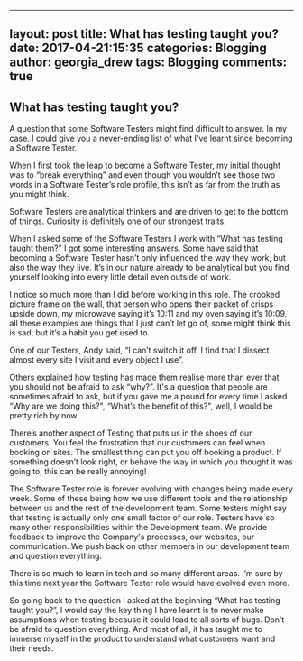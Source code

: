 ---
layout: post
title: What has testing taught you?
date: 2017-04-21:15:35
categories: Blogging
author: georgia_drew
tags: Blogging
comments: true 
  ----

## What has testing taught you?
A question that some Software Testers might find difficult to answer. In my case, I could give you a never-ending list of what I've learnt since becoming a Software Tester.

When I first took the leap to become a Software Tester, my initial thought was to “break everything” and even though you wouldn’t see those two words in a Software Tester’s role profile, this isn’t as far from the truth as you might think.

Software Testers are analytical thinkers and are driven to get to the bottom of things. Curiosity is definitely one of our strongest traits. 

When I asked some of the Software Testers I work with “What has testing taught them?" I got some interesting answers. Some have said that becoming a Software Tester hasn’t only influenced the way they work, but also the way
they live. It’s in our nature already to be analytical but you find yourself looking into every little detail even outside of work.

I notice so much more than I did before working in this role. The crooked picture frame on the wall, that person who opens their packet of crisps upside down, my microwave saying it’s 10:11 and my oven saying it’s 10:09, all
these examples are things that I just can’t let go of, some might think this is sad, but it’s a habit you get used to. 

One of our Testers, Andy said, “I can’t switch it off. I find that I dissect almost every site I visit and every object I use”.

Others explained how testing has made them realise more than ever that you should not be afraid to ask “why?”. It's a question that people are sometimes afraid to ask, but if you gave me a pound for every time I asked “Why are we doing this?", “What’s the benefit of this?", well, I would be pretty rich by now. 

There’s another aspect of Testing that puts us in the shoes of our customers. You feel the frustration that our customers can feel when booking on sites. The smallest thing can put you off booking a product. If something
doesn’t look right, or behave the way in which you thought it was going to, this can be really annoying!

The Software Tester role is forever evolving with changes being made every week. Some of these being how we use different tools and the relationship between us and the rest of the development team. Some testers might say that testing is actually only one small factor of our role. Testers have so many other responsibilities within the Development team. We provide feedback to improve the Company's processes, our websites, our communication. We
push back on other members in our development team and question everything. 

There is so much to learn in tech and so many different areas. I’m sure by this time next year the Software Tester role would have evolved even more.

So going back to the question I asked at the beginning “What has testing taught you?”, I would say the key thing I have learnt is to never make assumptions when testing because it could lead to all sorts of bugs. Don’t be afraid to question everything. And most of all, it has taught me to immerse myself in the product to understand what customers want and their needs.